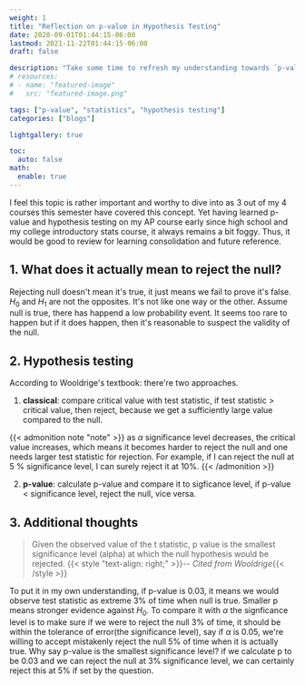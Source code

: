```yaml
---
weight: 1
title: "Reflection on p-value in Hypothesis Testing"
date: 2020-09-01T01:44:15-06:00
lastmod: 2021-11-22T01:44:15-06:00
draft: false

description: "Take some time to refresh my understanding towards `p-value` and keep a note here."
# resources:
# - name: "featured-image"
#   src: "featured-image.png"

tags: ["p-value", "statistics", "hypothesis testing"]
categories: ["blogs"]

lightgallery: true

toc:
  auto: false
math:
  enable: true
---
```


<!--more-->
<!-- Take some time to refresh my understanding towards `p-value`  and keep a note here -->
<!-- ![](/images/Hugo-Logo.png "A blog that shares some of my own experiences with building Hugo website.") -->


I feel this topic is rather important and worthy to dive into as 3 out of my 4 courses this semester have covered this concept. Yet having learned p-value and hypothesis testing on my AP course early since high school and my college introductory stats course, it always remains a bit foggy. Thus, it would be good to review for learning consolidation and future reference. 

## 1. What does it actually mean to reject the null?

Rejecting null doesn't mean it's true, it just means we fail to prove it's false. $H_{0}$ and $H_{1}$ are not the opposites. It's not like one way or the other. Assume null is true, there has happend a low probability event. It seems too rare to happen but if it does happen, then it's reasonable to suspect the validity of the null. 

## 2. Hypothesis testing

According to Wooldrige's textbook: there're two approaches. 
1. **classical**: compare critical value with test statistic, if test statistic > critical value, then reject, because we get a sufficiently large value compared to the null. 

{{< admonition note "note" >}}
as $\alpha$ significance level decreases, the critical value increases, which means it becomes harder to reject the null and one needs larger test statistic for rejection. For example, if I can reject the null at 5 % significance level, I can surely reject it at 10%. 
{{< /admonition >}}

2. **p-value**: calculate p-value and compare it to sigficance level, if p-value < significance level, reject the null, vice versa. 

## 3. Additional thoughts

> Given the observed value of the t statistic, p value is the smallest significance level (alpha)  at which the null hypothesis would be rejected. {{< style "text-align: right;" >}}-- _Cited from Wooldrige_{{< /style >}}

To put it in my own understanding, if p-value is 0.03, it means we would observe test statistic as extreme 3% of time when null is true. Smaller p means stronger evidence against $H_{0}$. To compare it with $\alpha$ the signficance level is to make sure if we were to reject the null 3% of time, it should be within the tolerance of error(the significance level), say if $\alpha$ is 0.05, we're willing to accept mistakenly reject the null 5% of time when it is actually true. Why say p-value is the smallest significance level? if we calculate p to be 0.03 and we can reject the null at 3% significance level, we can certainly reject this at 5% if set by the question. 









